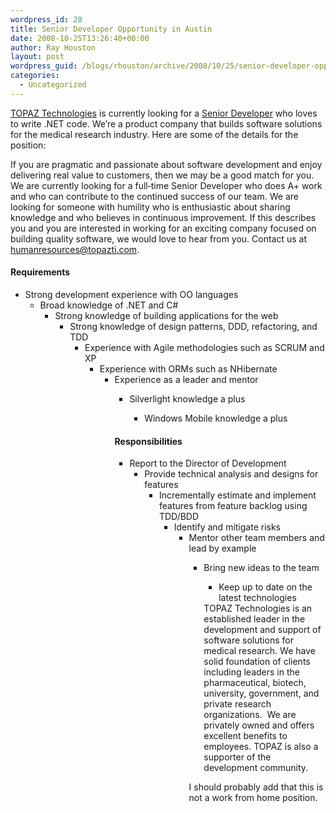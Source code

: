 ```yaml
---
wordpress_id: 28
title: Senior Developer Opportunity in Austin
date: 2008-10-25T13:26:40+00:00
author: Ray Houston
layout: post
wordpress_guid: /blogs/rhouston/archive/2008/10/25/senior-developer-opportunity-in-austin.aspx
categories:
  - Uncategorized
---
```

[TOPAZ Technologies](http://www.topazti.com/) is currently looking for a [Senior Developer](http://www.topazti.com/company/jobs.htm) who loves to write .NET code. We&#8217;re a product company that builds software solutions for the medical research industry. Here are some of the details for the position:

If you are pragmatic and passionate about software development and enjoy delivering real value to customers, then we may be a good match for you. We are currently looking for a full‐time Senior Developer who does A+ work and who can contribute to the continued success of our team. We are looking for someone with humility who is enthusiastic about sharing knowledge and who believes in continuous improvement. If this describes you and you are interested in working for an exciting company focused on building quality software, we would love to hear from you. Contact us at <humanresources@topazti.com>.

#### Requirements

  * Strong development experience with OO languages 
      * Broad knowledge of .NET and C# 
          * Strong knowledge of building applications for the web 
              * Strong knowledge of design patterns, DDD, refactoring, and TDD 
                  * Experience with Agile methodologies such as SCRUM and XP 
                      * Experience with ORMs such as NHibernate 
                          * Experience as a leader and mentor 
                              * Silverlight knowledge a plus 
                                  * Windows Mobile knowledge a plus </ul> 
                                #### Responsibilities
                                
                                  * Report to the Director of Development 
                                      * Provide technical analysis and designs for features 
                                          * Incrementally estimate and implement features from feature backlog using TDD/BDD 
                                              * Identify and mitigate risks 
                                                  * Mentor other team members and lead by example 
                                                      * Bring new ideas to the team 
                                                          * Keep up to date on the latest technologies </ul> 
                                                        TOPAZ Technologies is an established leader in the development and support of software solutions for medical research. We have solid foundation of clients including leaders in the pharmaceutical, biotech, university, government, and private research organizations.&nbsp; We are privately owned and offers excellent benefits to employees. TOPAZ is also a supporter of the development community. 
                                                        
                                                        I should probably add that this is not a work from home position.